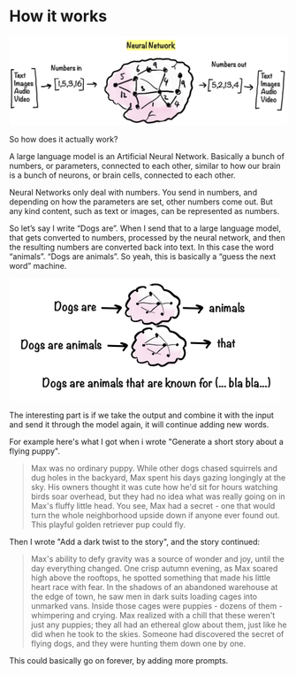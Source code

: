# How it works

![](../.gitbook/assets/040-neural-network.png)

So how does it actually work?

A large language model is an Artificial Neural Network. Basically a bunch of numbers, or parameters, connected to each other, similar to how our brain is a bunch of neurons, or brain cells, connected to each other.

Neural Networks only deal with numbers. You send in numbers, and depending on how the parameters are set, other numbers come out. But any kind content, such as text or images, can be represented as numbers.

So let’s say I write “Dogs are”. When I send that to a large language model, that gets converted to numbers, processed by the neural network, and then the resulting numbers are converted back into text. In this case the word “animals”. “Dogs are animals”. So yeah, this is basically a “guess the next word” machine.

![](../.gitbook/assets/040-dogs-are.png)

The interesting part is if we take the output and combine it with the input and send it through the model again, it will continue adding new words.

For example here's what I got when i wrote "Generate a short story about a flying puppy".

> Max was no ordinary puppy. While other dogs chased squirrels and dug holes in the backyard, Max spent his days gazing longingly at the sky. His owners thought it was cute how he'd sit for hours watching birds soar overhead, but they had no idea what was really going on in Max's fluffy little head. You see, Max had a secret - one that would turn the whole neighborhood upside down if anyone ever found out. This playful golden retriever pup could fly.

Then I wrote "Add a dark twist to the story", and the story continued:

> Max's ability to defy gravity was a source of wonder and joy, until the day everything changed. One crisp autumn evening, as Max soared high above the rooftops, he spotted something that made his little heart race with fear. In the shadows of an abandoned warehouse at the edge of town, he saw men in dark suits loading cages into unmarked vans. Inside those cages were puppies - dozens of them - whimpering and crying. Max realized with a chill that these weren't just any puppies; they all had an ethereal glow about them, just like he did when he took to the skies. Someone had discovered the secret of flying dogs, and they were hunting them down one by one.

This could basically go on forever, by adding more prompts.
